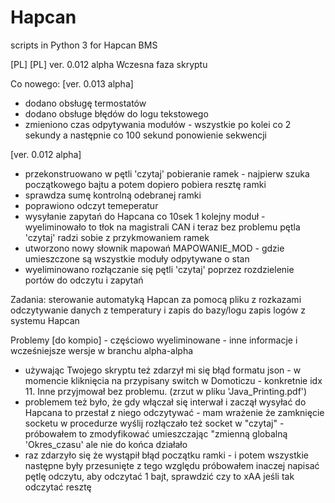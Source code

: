 # Hapcan
scripts in Python 3 for Hapcan BMS

[PL]
[PL] ver. 0.012 alpha Wczesna faza skryptu

Co nowego: 
[ver. 0.013 alpha]
- dodano obsługę termostatów
- dodano obsługe błędów do logu tekstowego
- zmieniono czas odpytywania modułów - wszystkie po kolei co 2 sekundy a następnie co 100 sekund ponowienie sekwencji

[ver. 0.012 alpha]

- przekonstruowano w pętli 'czytaj' pobieranie ramek - najpierw szuka początkowego bajtu a potem dopiero pobiera resztę ramki
- sprawdza sumę kontrolną odebranej ramki
- poprawiono odczyt temeperatur
- wysyłanie zapytań do Hapcana co 10sek 1 kolejny moduł - wyeliminowało to tłok na magistrali CAN i teraz bez problemu pętla 'czytaj' radzi sobie z przykmowaniem ramek
- utworzono nowy słownik mapowań MAPOWANIE_MOD - gdzie umieszczone są wszystkie moduły odpytywane o stan
- wyeliminowano rozłączanie się pętli 'czytaj' poprzez rozdzielenie portów do odczytu i zapytań


Zadania: sterowanie automatyką Hapcan za pomocą pliku z rozkazami odczytywanie danych z temperatury i zapis do bazy/logu zapis logów z systemu Hapcan

Problemy [do kompio] - częściowo wyeliminowane - inne informacje i wcześniejsze wersje w branchu alpha-alpha

- używając Twojego skryptu też zdarzył mi się błąd formatu json - w momencie kliknięcia na przypisany switch w Domoticzu - konkretnie idx 11. Inne przyjmował bez problemu. (zrzut w pliku 'Java_Printing.pdf')
- problemem też było, że gdy włączał się interwał i zaczął wysyłać do Hapcana to przestał z niego odczytywać - mam wrażenie że zamknięcie socketu w procedurze wyślij rozłączało też socket w "czytaj" - próbowałem to zmodyfikować umieszczając "zmienną globalną 'Okres_czasu' ale nie do końca działało
- raz zdarzyło się że wystąpił błąd początku ramki - i potem wszystkie następne były przesunięte z tego względu próbowałem inaczej  napisać pętlę odczytu, aby odczytać 1 bajt, sprawdzić czy to xAA jeśli tak odczytać resztę 

